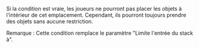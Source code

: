 Si la condition est vraie, les joueurs ne pourront pas placer les objets à l'intérieur de cet emplacement.
Cependant, ils pourront toujours prendre des objets sans aucune restriction.

Remarque : Cette condition remplace le paramètre "Limite l'entrée du stack à".